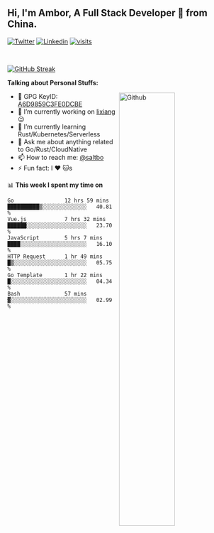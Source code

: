 ## Hi, I'm Ambor, A Full Stack Developer 🚀 from China.

[![Twitter](https://img.shields.io/badge/-saltbo-1ca0f1?style=flat&logo=twitter&logoColor=white)](https://twitter.com/rdsaltbo)
[![Linkedin](https://img.shields.io/badge/-saltbo-blue?style=flat&logo=Linkedin&logoColor=white)](https://www.linkedin.com/in/saltbo/)
[![visits](https://visitor.vercel.app/page/saltbo?color=light-green)](https://github.com/saltbo/)

&nbsp;  

[![GitHub Streak](http://github-readme-streak-stats.herokuapp.com?user=saltbo&hide_border=true&date_format=M%20j%5B%2C%20Y%5D)](https://git.io/streak-stats)

**Talking about Personal Stuffs:**
<!-- Any image aligned to the right. Beware the width  -->
<img width="50%" align="right" alt="Github" src="https://raw.githubusercontent.com/saltbo/saltbo/master/images/git-header.svg" />

- 🤘 GPG KeyID: [A6D9859C3FE0DCBE](https://saltbo.cn/pgp_keys.asc)
- 🔭 I’m currently working on [lixiang](https://www.lixiang.com/) :wink:
- 🌱 I’m currently learning Rust/Kubernetes/Serverless
- 💬 Ask me about anything related to Go/Rust/CloudNative
- 📫 How to reach me: [@saltbo](https://t.me/saltbo)
- ⚡ Fun fact: I :heart: :cat:s


📊 **This week I spent my time on**
<!--START_SECTION:waka-->

```text
Go                12 hrs 59 mins  ██████████▒░░░░░░░░░░░░░░   40.81 %
Vue.js            7 hrs 32 mins   ██████░░░░░░░░░░░░░░░░░░░   23.70 %
JavaScript        5 hrs 7 mins    ████░░░░░░░░░░░░░░░░░░░░░   16.10 %
HTTP Request      1 hr 49 mins    █▒░░░░░░░░░░░░░░░░░░░░░░░   05.75 %
Go Template       1 hr 22 mins    █░░░░░░░░░░░░░░░░░░░░░░░░   04.34 %
Bash              57 mins         ▓░░░░░░░░░░░░░░░░░░░░░░░░   02.99 %
```

<!--END_SECTION:waka-->
